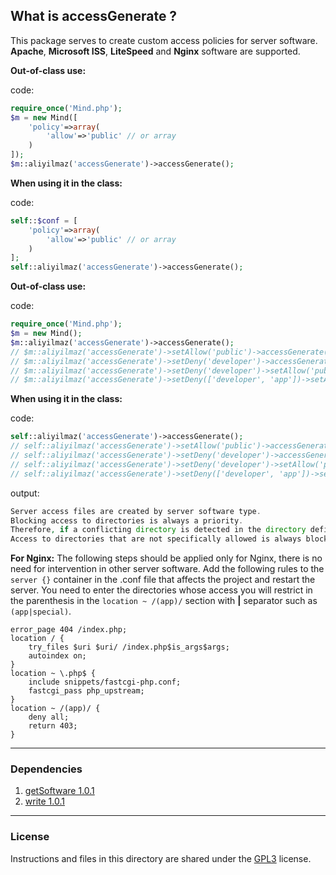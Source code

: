 ## What is accessGenerate ?

This package serves to create custom access policies for server software. **Apache**, **Microsoft ISS**, **LiteSpeed** and **Nginx** software are supported.

**Out-of-class use:**

code:
```php
require_once('Mind.php');
$m = new Mind([
    'policy'=>array(
        'allow'=>'public' // or array
    )
]);
$m::aliyilmaz('accessGenerate')->accessGenerate();
```

**When using it in the class:**

code:
```php
self::$conf = [
    'policy'=>array(
        'allow'=>'public' // or array
    )
];
self::aliyilmaz('accessGenerate')->accessGenerate();
```

**Out-of-class use:**

code:
```php
require_once('Mind.php');
$m = new Mind();
$m::aliyilmaz('accessGenerate')->accessGenerate();
// $m::aliyilmaz('accessGenerate')->setAllow('public')->accessGenerate();
// $m::aliyilmaz('accessGenerate')->setDeny('developer')->accessGenerate();
// $m::aliyilmaz('accessGenerate')->setDeny('developer')->setAllow('public')->accessGenerate();
// $m::aliyilmaz('accessGenerate')->setDeny(['developer', 'app'])->setAllow(['public', 'files'])->accessGenerate();
```

**When using it in the class:**

code:
```php
self::aliyilmaz('accessGenerate')->accessGenerate();
// self::aliyilmaz('accessGenerate')->setAllow('public')->accessGenerate();
// self::aliyilmaz('accessGenerate')->setDeny('developer')->accessGenerate();
// self::aliyilmaz('accessGenerate')->setDeny('developer')->setAllow('public')->accessGenerate();
// self::aliyilmaz('accessGenerate')->setDeny(['developer', 'app'])->setAllow(['public', 'files'])->accessGenerate();
```

output:
```php
Server access files are created by server software type. 
Blocking access to directories is always a priority. 
Therefore, if a conflicting directory is detected in the directory definitions, access is denied. 
Access to directories that are not specifically allowed is always blocked.
```

**For Nginx:**
The following steps should be applied only for Nginx, there is no need for intervention in other server software. Add the following rules to the `server {}` container in the .conf file that affects the project and restart the server. You need to enter the directories whose access you will restrict in the parenthesis in the `location ~ /(app)/` section with **|** separator such as `(app|special)`.

```nginx
error_page 404 /index.php;
location / {
    try_files $uri $uri/ /index.php$is_args$args;
    autoindex on;
}
location ~ \.php$ {
    include snippets/fastcgi-php.conf;
    fastcgi_pass php_upstream;		
}
location ~ /(app)/ {
    deny all;
    return 403;
}
```



---

### Dependencies
1. [getSoftware 1.0.1](https://github.com/aliyilmaz/getSoftware)
2. [write 1.0.1](https://github.com/aliyilmaz/write)

---

### License
Instructions and files in this directory are shared under the [GPL3](https://github.com/aliyilmaz/accessGenerate/blob/main/LICENSE) license.